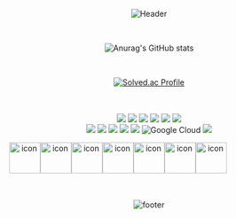 <div align="center">

![Header](https://capsule-render.vercel.app/api?type=waving&color=87cefa&height=180&section=header&text=Hello!%20I'm%20JiYoung&fontSize=60&fontColor=fcfcfc)
  
<br>
  
![Anurag's GitHub stats](https://github-readme-stats.vercel.app/api?username=easyoungcode&show_icons=true&theme=flag-india)
  
<br>
  
[![Solved.ac Profile](http://mazassumnida.wtf/api/v2/generate_badge?boj=ez0)](https://solved.ac/profile/ez0)
  
<br><br>
<img src="https://img.shields.io/badge/Java-ED8B00?style=for-the-badge&logo=openjdk&logoColor=white">
<img src="https://img.shields.io/badge/html5-E34F26?style=for-the-badge&logo=html5&logoColor=white"> 
<img src="https://img.shields.io/badge/css3-1572B6?style=for-the-badge&logo=css3&logoColor=white"> 
<img src="https://img.shields.io/badge/javascript-F7DF1E?style=for-the-badge&logo=javascript&logoColor=black"> 
<img src="https://img.shields.io/badge/jquery-0769AD?style=for-the-badge&logo=jquery&logoColor=white"> 
<img src="https://img.shields.io/badge/mysql-4479A1?style=for-the-badge&logo=mysql&logoColor=white">
<br>
<img src="https://img.shields.io/badge/amazonaws-FF9900?style=for-the-badge&logo=amazonaws&logoColor=white"> 
<img src="https://img.shields.io/badge/spring-6DB33F?style=for-the-badge&logo=spring&logoColor=white"> 
<img src="https://img.shields.io/badge/springboot-6DB33F?style=for-the-badge&logo=springboot&logoColor=white">
<img src="https://img.shields.io/badge/bootstrap-7952B3?style=for-the-badge&logo=bootstrap&logoColor=white">
<img src="https://img.shields.io/badge/docker-%230db7ed.svg?style=for-the-badge&logo=docker&logoColor=white">
![Google Cloud](https://img.shields.io/badge/GoogleCloud-%234285F4.svg?style=for-the-badge&logo=google-cloud&logoColor=white)
<img src="https://img.shields.io/badge/jenkins-D24939?style=for-the-badge&logo=jenkins&logoColor=white">
<br>
<div style="display: flex; align-items: flex-start;"><img src="https://techstack-generator.vercel.app/docker-icon.svg" alt="icon" width="56" height="56" /><img src="https://techstack-generator.vercel.app/js-icon.svg" alt="icon" width="56" height="56" /><img src="https://techstack-generator.vercel.app/restapi-icon.svg" alt="icon" width="56" height="56" /><img src="https://techstack-generator.vercel.app/aws-icon.svg" alt="icon" width="56" height="56" /><img src="https://techstack-generator.vercel.app/github-icon.svg" alt="icon" width="56" height="56" /><img src="https://techstack-generator.vercel.app/mysql-icon.svg" alt="icon" width="56" height="56" /><img src="https://techstack-generator.vercel.app/java-icon.svg" alt="icon" width="56" height="56" /></div>
<br><br>
  
![footer](https://capsule-render.vercel.app/api?section=footer&type=waving&color=87cefa)
  
</div>
